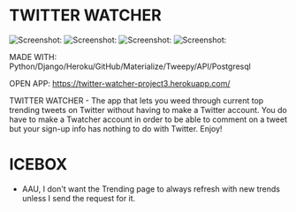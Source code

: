 # TWITTER WATCHER

![Screenshot:](https://i.imgur.com/WLoXspG.png)
![Screenshot:](https://i.imgur.com/KCCRJF4.png)
![Screenshot:](https://i.imgur.com/0PSAP1D.png)
![Screenshot:](https://i.imgur.com/zoXXiqL.png)

MADE WITH: Python/Django/Heroku/GitHub/Materialize/Tweepy/API/Postgresql

OPEN APP: https://twitter-watcher-project3.herokuapp.com/

TWITTER WATCHER - The app that lets you weed through current top trending tweets on Twitter without having to make a Twitter account. You do have to make a Twatcher account in order to be able to comment on a tweet but your sign-up info has nothing to do with Twitter. Enjoy!

# ICEBOX 
- AAU, I don't want the Trending page to always refresh with new trends unless I send the request for it.
